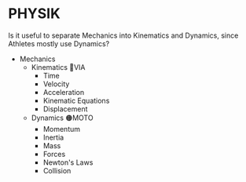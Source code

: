 # PHYSIK

<!-- 
DON'T EXPLAIN PHYSICS since there are many other resources to explain physics, TED-ED, Brilliant

Physics doesn't need it's own section in Encyclopedia

Instead explain the physics within Moto and Via

Geophysics in Eko
 -->

Is it useful to separate Mechanics into Kinematics and Dynamics, since Athletes mostly use Dynamics?

- Mechanics
    - Kinematics 🔻<via>VIA</via>
        - Time
        - Velocity
        - Acceleration
        - Kinematic Equations
        - Displacement
    - Dynamics 🟠<moto>MOTO</moto>
        - Momentum
        - Inertia
        - Mass
        - Forces
        - Newton's Laws
        - Collision
